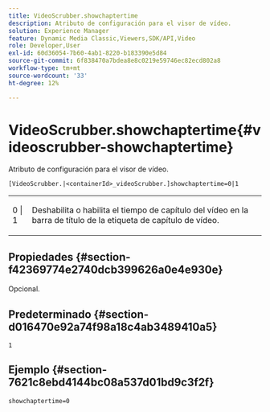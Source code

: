 ```yaml
---
title: VideoScrubber.showchaptertime
description: Atributo de configuración para el visor de vídeo.
solution: Experience Manager
feature: Dynamic Media Classic,Viewers,SDK/API,Video
role: Developer,User
exl-id: 60d36054-7b60-4ab1-8220-b183390e5d84
source-git-commit: 6f838470a7bdea8e8c0219e59746ec82ecd802a8
workflow-type: tm+mt
source-wordcount: '33'
ht-degree: 12%

---
```


# VideoScrubber.showchaptertime{#videoscrubber-showchaptertime}

Atributo de configuración para el visor de vídeo.

`[VideoScrubber.|<containerId>_videoScrubber.]showchaptertime=0|1`

<table id="table_C616483932C2482CA9794DDD7313FD7C"> 
 <tbody> 
  <tr> 
   <td colname="col1"> <p> <span class="codeph"> 0 | 1</span> </p> </td> 
   <td colname="col2"> <p> Deshabilita o habilita el tiempo de capítulo del vídeo en la barra de título de la etiqueta de capítulo de vídeo. </p> </td> 
  </tr> 
 </tbody> 
</table>

## Propiedades {#section-f42369774e2740dcb399626a0e4e930e}

Opcional.

## Predeterminado {#section-d016470e92a74f98a18c4ab3489410a5}

`1`

## Ejemplo {#section-7621c8ebd4144bc08a537d01bd9c3f2f}

```
showchaptertime=0
```
